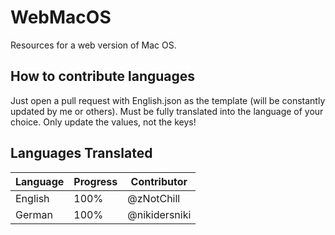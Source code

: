 # WebMacOS

Resources for a web version of Mac OS.

## How to contribute languages

Just open a pull request with English.json as the template (will be constantly updated by me or others). Must be fully translated into the language of your choice. Only update the values, not the keys!

## Languages Translated

| Language  | Progress  | Contributor |
|---|---|---|
| English  | 100%  | @zNotChill |
| German | 100% | @nikidersniki |
